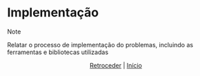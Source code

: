 # Implementação

>[!NOTE] 
>Relatar o processo de implementação do problemas, incluindo as ferramentas e
>bibliotecas utilizadas

<div align="center">

[Retroceder](projeto.md) | [Início](analise.md)

</div>